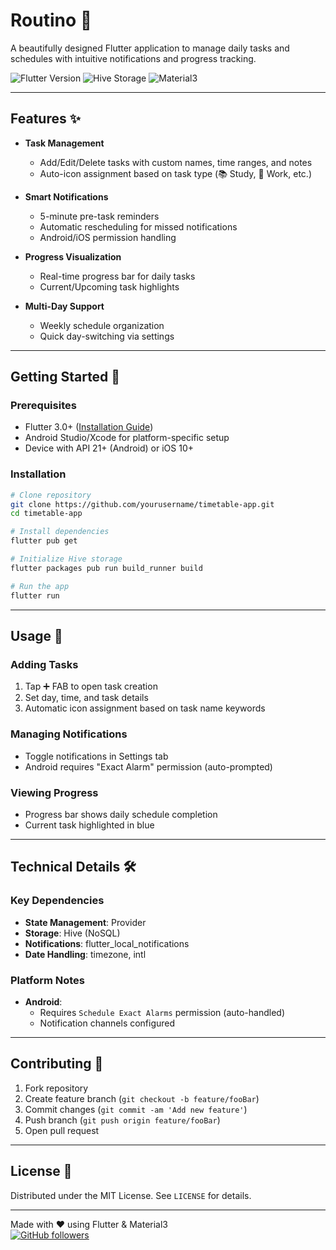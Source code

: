 # Routino 📅

A beautifully designed Flutter application to manage daily tasks and schedules with intuitive notifications and progress tracking.

![Flutter Version](https://img.shields.io/badge/Flutter-%E2%9C%93-blue)
![Hive Storage](https://img.shields.io/badge/Hive-%E2%9C%93-orange)
![Material3](https://img.shields.io/badge/Material3-%E2%9C%93-purple)

---

## Features ✨

- **Task Management**
  - Add/Edit/Delete tasks with custom names, time ranges, and notes
  - Auto-icon assignment based on task type (📚 Study, 💼 Work, etc.)
- **Smart Notifications**

  - 5-minute pre-task reminders
  - Automatic rescheduling for missed notifications
  - Android/iOS permission handling

- **Progress Visualization**

  - Real-time progress bar for daily tasks
  - Current/Upcoming task highlights

- **Multi-Day Support**
  - Weekly schedule organization
  - Quick day-switching via settings

---

## Getting Started 🚀

### Prerequisites

- Flutter 3.0+ ([Installation Guide](https://flutter.dev/docs/get-started/install))
- Android Studio/Xcode for platform-specific setup
- Device with API 21+ (Android) or iOS 10+

### Installation

```bash
# Clone repository
git clone https://github.com/yourusername/timetable-app.git
cd timetable-app

# Install dependencies
flutter pub get

# Initialize Hive storage
flutter packages pub run build_runner build

# Run the app
flutter run
```

---

## Usage 📝

### Adding Tasks

1. Tap ➕ FAB to open task creation
2. Set day, time, and task details
3. Automatic icon assignment based on task name keywords

### Managing Notifications

- Toggle notifications in Settings tab
- Android requires "Exact Alarm" permission (auto-prompted)

### Viewing Progress

- Progress bar shows daily schedule completion
- Current task highlighted in blue

---

## Technical Details 🛠️

### Key Dependencies

- **State Management**: Provider
- **Storage**: Hive (NoSQL)
- **Notifications**: flutter_local_notifications
- **Date Handling**: timezone, intl

### Platform Notes

- **Android**:
  - Requires `Schedule Exact Alarms` permission (auto-handled)
  - Notification channels configured

---

## Contributing 🤝

1. Fork repository
2. Create feature branch (`git checkout -b feature/fooBar`)
3. Commit changes (`git commit -am 'Add new feature'`)
4. Push branch (`git push origin feature/fooBar`)
5. Open pull request

---

## License 📄

Distributed under the MIT License. See `LICENSE` for details.

---

Made with ❤️ using Flutter & Material3  
[![GitHub followers](https://img.shields.io/github/followers/YOURUSERNAME.svg?style=social&label=Follow)](https://github.com/Aliasgar-Jiwani)
